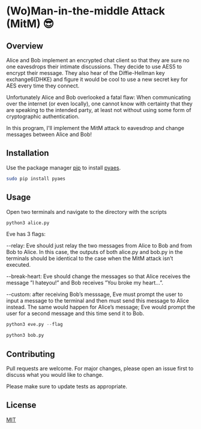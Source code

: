 # (Wo)Man-in-the-middle Attack (MitM) 😎

## Overview

Alice and Bob implement an encrypted chat client so that
they are sure no one eavesdrops their intimate discussions. 
They decide to use AES5 to encrypt their message.
They also hear of the Diffie-Hellman key exchange6(DHKE) and figure it would be cool
to use a new secret key for AES every time they connect.

Unfortunately Alice and Bob overlooked a fatal flaw: When communicating over the internet (or even locally), 
one cannot know with certainty that they are speaking to the intended
party, at least not without using some form of cryptographic authentication. 

In this program, I'll implement the MitM attack to eavesdrop and change messages between Alice and Bob!

## Installation

Use the package manager [pip](https://pip.pypa.io/en/stable/) to install [pyaes](https://pypi.org/project/pyaes/).

```bash
sudo pip install pyaes
```

## Usage

Open two terminals and navigate to the directory with the scripts

```python
python3 alice.py 
```
Eve has 3 flags:

--relay: Eve should just relay the two messages from Alice to Bob 
and from Bob to Alice. In this case, the outputs of both alice.py and bob.py 
in the terminals should be identical to the case when the MitM attack isn’t executed. 

--break-heart:  Eve should change the messages so that Alice receives 
the message ”I hateyou!” and Bob receives ”You broke my heart...”. 

--custom: after receiving Bob’s messsage, Eve must prompt the user 
to input a message to the terminal and then must send this message 
to Alice instead. The same would happen for Alice’s message; 
Eve would prompt the user for a second message and this time send it to Bob.

```python
python3 eve.py --flag
```

```python
python3 bob.py 
```

## Contributing

Pull requests are welcome. For major changes, please open an issue first
to discuss what you would like to change.

Please make sure to update tests as appropriate.

## License

[MIT](https://choosealicense.com/licenses/mit/)
